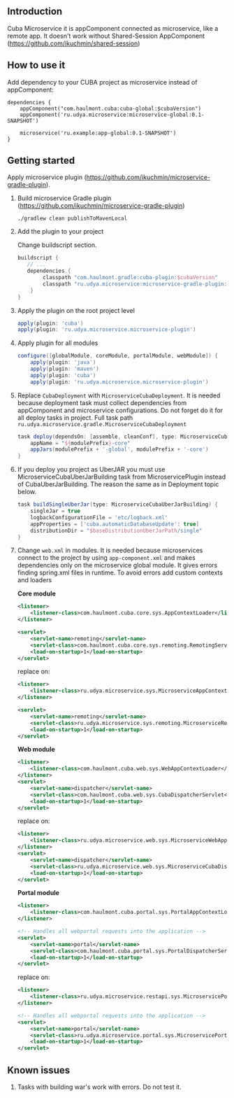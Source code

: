 ## Introduction

Cuba Microservice it is appComponent connected as microservice, like a remote app.
It doesn't work without Shared-Session AppComponent (https://github.com/ikuchmin/shared-session)

## How to use it

Add dependency to your CUBA project as microservice instead of appComponent:
```
dependencies {
    appComponent("com.haulmont.cuba:cuba-global:$cubaVersion")
    appComponent('ru.udya.microservice:microservice-global:0.1-SNAPSHOT')

    microservice('ru.example:app-global:0.1-SNAPSHOT')
}
``` 

## Getting started

Apply microservice plugin (https://github.com/ikuchmin/microservice-gradle-plugin).

1. Build microservice Gradle plugin (https://github.com/ikuchmin/microservice-gradle-plugin)
   ```shell script
   ./gradlew clean publishToMavenLocal
   ```
   
2. Add the plugin to your project
   
   Change buildscript section.
   ```groovy
   buildscript {
      // ...  
      dependencies {
           classpath "com.haulmont.gradle:cuba-plugin:$cubaVersion"
           classpath "ru.udya.microservice:microservice-gradle-plugin:1.0-SNAPSHOT"
       }
   }
   ```
   
3. Apply the plugin on the root project level
   ```groovy
   apply(plugin: 'cuba')
   apply(plugin: 'ru.udya.microservice.microservice-plugin')
   ```
   
4. Apply plugin for all modules
   ```groovy
   configure([globalModule, coreModule, portalModule, webModule]) {
       apply(plugin: 'java')
       apply(plugin: 'maven')
       apply(plugin: 'cuba')
       apply(plugin: 'ru.udya.microservice.microservice-plugin')
   ```
   
5. Replace `CubaDeployment` with `MicroserviceCubaDeployment`. It is needed because
   deployment task must collect dependencies from appComponent and microservice
   configurations. Do not forget do it for all deploy tasks in project. Full task
   path `ru.udya.microservice.gradle.MicroserviceCubaDeployment`
   ```groovy
   task deploy(dependsOn: [assemble, cleanConf], type: MicroserviceCubaDeployment) {
       appName = "${modulePrefix}-core"
       appJars(modulePrefix + '-global', modulePrefix + '-core')
   }
   ```

6. If you deploy you project as UberJAR you must use MicroserviceCubaUberJarBuilding
   task from MicroservicePlugin instead of CubaUberJarBuilding. The reason the same as
   in Deployment topic below.
   ```groovy
   task buildSingleUberJar(type: MicroserviceCubaUberJarBuilding) {
       singleJar = true
       logbackConfigurationFile = 'etc/logback.xml'
       appProperties = ['cuba.automaticDatabaseUpdate': true]
       distributionDir = "$baseDistributionUberJarPath/single"
   }
   ```
   
7. Change `web.xml` in modules. It is needed because microservices connect to the
   project by using `app-component.xml` and makes dependencies only on the microservice
   global module. It gives errors finding spring.xml files in runtime. To avoid errors
   add custom contexts and loaders

    **Core module**
    ```xml
    <listener>
        <listener-class>com.haulmont.cuba.core.sys.AppContextLoader</listener-class>
    </listener>
    
    <servlet>
        <servlet-name>remoting</servlet-name>
        <servlet-class>com.haulmont.cuba.core.sys.remoting.RemotingServlet</servlet-class>
        <load-on-startup>1</load-on-startup>
    </servlet>
    ```
    
    replace on:
    ```xml
    <listener>
        <listener-class>ru.udya.microservice.sys.MicroserviceAppContextLoader</listener-class>
    </listener>
    
    <servlet>
        <servlet-name>remoting</servlet-name>
        <servlet-class>ru.udya.microservice.sys.remoting.MicroserviceRemotingServlet</servlet-class>
        <load-on-startup>1</load-on-startup>
    </servlet>
    ```
    
    **Web module**
    ```xml
    <listener>
        <listener-class>com.haulmont.cuba.web.sys.WebAppContextLoader</listener-class>
    </listener>
    <servlet>
        <servlet-name>dispatcher</servlet-name>
        <servlet-class>com.haulmont.cuba.web.sys.CubaDispatcherServlet</servlet-class>
        <load-on-startup>1</load-on-startup>
    </servlet>
    ```
    
    replace on:
    ```xml
    <listener>
        <listener-class>ru.udya.microservice.web.sys.MicroserviceWebAppContextLoader</listener-class>
    </listener>
    <servlet>
        <servlet-name>dispatcher</servlet-name>
        <servlet-class>ru.udya.microservice.web.sys.MicroserviceCubaDispatcherServlet</servlet-class>
        <load-on-startup>1</load-on-startup>
    </servlet>
    ```
    
    **Portal module**
    ```xml
    <listener>
        <listener-class>com.haulmont.cuba.portal.sys.PortalAppContextLoader</listener-class>
    </listener>
    
    <!-- Handles all webportal requests into the application -->
    <servlet>
        <servlet-name>portal</servlet-name>
        <servlet-class>com.haulmont.cuba.portal.sys.PortalDispatcherServlet</servlet-class>
        <load-on-startup>1</load-on-startup>
    </servlet>
    ```
    
    replace on:
    ```xml
    <listener>
        <listener-class>ru.udya.microservice.restapi.sys.MicroservicePortalAppContextLoader</listener-class>
    </listener>
    
    <!-- Handles all webportal requests into the application -->
    <servlet>
        <servlet-name>portal</servlet-name>
        <servlet-class>ru.udya.microservice.portal.sys.MicroservicePortalDispatcherServlet</servlet-class>
        <load-on-startup>1</load-on-startup>
    </servlet>
    ```

## Known issues

1. Tasks with building war's work with errors. Do not test it.  